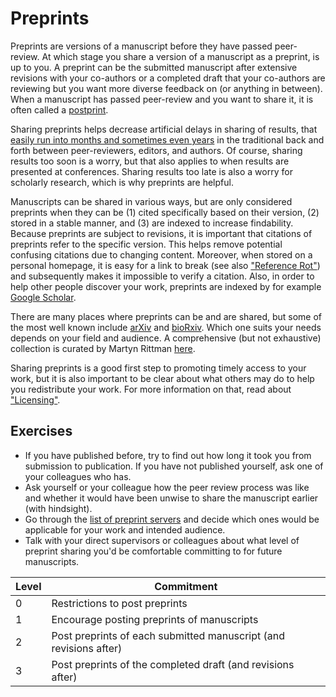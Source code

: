 # Preprints

Preprints are versions of a manuscript before they have passed peer-review. At which stage you share  a version of a manuscript as a preprint, is up to you. A preprint can be the submitted manuscript after extensive revisions with your co-authors or a completed draft that your co-authors are reviewing but you want more diverse feedback on (or anything in between). When a manuscript has passed peer-review and you want to share it, it is often called a [postprint](postprint.md).

Sharing preprints helps decrease artificial delays in sharing of results, that [easily run into months and sometimes even years](http://web.archive.org/web/20150701055009/http://blog.dhimmel.com/plos-and-publishing-delays/) in the traditional back and forth between peer-reviewers, editors, and authors. Of course, sharing results too soon is a worry, but that also applies to when results are presented at conferences. Sharing results too late is also a worry for scholarly research, which is why preprints are helpful.

Manuscripts can be shared in various ways, but are only considered preprints when they can be (1) cited specifically based on their version, (2) stored in a stable manner, and (3) are indexed to increase findability. Because preprints are subject to revisions, it is important that citations of preprints refer to the specific version. This helps remove potential confusing citations due to changing content. Moreover, when stored on a personal homepage, it is easy for a link to break (see also ["Reference Rot"](reference-rot.md)) and subsequently makes it impossible to verify a citation. Also, in order to help other people discover your work, preprints are indexed by for example [Google Scholar](google-scholar.md).

There are many places where preprints can be and are shared, but some of the most well known include [arXiv](https://arxiv.org) and [bioRxiv](https://biorxiv.org). Which one suits your needs depends on your field and audience. A comprehensive (but not exhaustive) collection is curated by Martyn Rittman [here](https://docs.google.com/spreadsheets/d/17RgfuQcGJHKSsSJwZZn0oiXAnimZu2sZsWp8Z6ZaYYo/edit?usp=sharing).

<!-- Table of example preprint servers? -->

Sharing preprints is a good first step to promoting timely access to your work, but it is also important to be clear about what others may do to help you redistribute your work. For more information on that, read about ["Licensing"](licensing.md).

## Exercises

* If you have published before, try to find out how long it took you from submission to publication. If you have not published yourself, ask one of your colleagues who has.
* Ask yourself or your colleague how the peer review process was like and whether it would have been unwise to share the manuscript earlier (with hindsight).
* Go through the [list of preprint servers](https://docs.google.com/spreadsheets/d/17RgfuQcGJHKSsSJwZZn0oiXAnimZu2sZsWp8Z6ZaYYo/edit?usp=sharing) and decide which ones would be applicable for your work and intended audience.
* Talk with your direct supervisors or colleagues about what level of preprint sharing you'd be comfortable committing to for future manuscripts.

| Level | Commitment                                                        |
|-------|-------------------------------------------------------------------|
| 0     | Restrictions to post preprints                                    |
| 1     | Encourage posting preprints of manuscripts                        |
| 2     | Post preprints of each submitted manuscript (and revisions after) |
| 3     | Post preprints of the completed draft (and revisions after)       |
 
